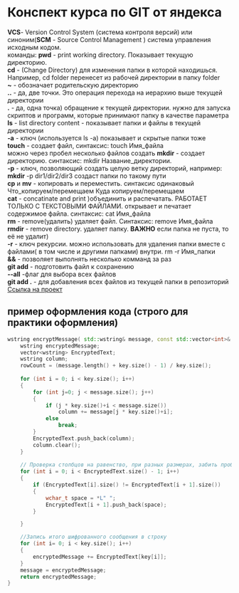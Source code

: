 # Конспект курса по GIT от яндекса
**VCS**- Version Control System (система контроля версий)
или синоним(**SCM** - Source Control Management ) система управления исходным кодом.  
команды:
**pwd** - print working directory. Показывает текущую директорию.  
**cd** - (Change Directory) для изменения папки в которой находишься. Например, cd folder перенесет из рабочей директории в папку folder  
**~** - обозначает родительскую директорию  
**..** - да, две точки. Это операция перехода на иерархию выше текущей директории  
**.** - да, одна точка) обращение к текущей директории. нужно для запуска скриптов и программ, которые принимают папку в качестве параметра  
**ls** - list directory content - показывает папки и файлы в текущей директории  
**-a** - ключ (используется ls -a) показывает и скрытые папки тоже  
**touch** - создает файл, синтаксис:
touch Имя_файла  
можно через пробел несколько файлов создать
**mkdir** - создает директорию. синтаксис:
mkdir Название_директории.  
**-p** - ключ, позволяющий создать целую ветку директорий, например:  
**mkdir** -p dir1/dir2/dir3 создаст папки по такому пути  
**cp** и **mv** - копировать и переместить. синтаксис одинаковый  
Что_копируем/перемещаем Куда копируем/перемещаем  
**cat** - concatinate and print )объединить и распечатать. РАБОТАЕТ ТОЛЬКО С ТЕКСТОВЫМИ ФАЙЛАМИ. открывает и печатает содержимое файла. синтаксис:
cat Имя_файла  
**rm** - remove(удалить) удаляет файл.
Синтаксис: remove Имя_файла  
**rmdir** - remove directory. удаляет папку.
**ВАЖНО** если папка не пуста, то её не удалит)  
**-r** - ключ рекурсии. можно использовать для удаления папки вместе с файлами( в том числе и другими папками) внутри.
rm -r Имя_папки  
**&&** - позволяет выполнять несколько комманд за раз  
**git add** - подготовить файл к сохранению  
**--all** -флаг для выбора всех файлов  
**git add .** - для добавления всех файлов из текущей папки в репозиторий    
[Ссылка на проект](https://github.com/Masslocalnik/project-to-share)  
## пример оформления кода (строго для практики оформления)  
```C++
wstring encryptMessage( std::wstring& message, const std::vector<int>& key) {
    wstring encryptedMessage;
    vector<wstring> EncryptedText;
    wstring column;
    rowCount = (message.length() + key.size() - 1) / key.size();
    
    for (int i = 0; i < key.size(); i++)
    {
        for (int j=0; j < message.size(); j++)
        {
            if (j * key.size()+i < message.size())
                column += message[j * key.size()+i];
            else
                break;
        }
        EncryptedText.push_back(column);
        column.clear();
    }
 
    // Проверка столбцов на равенcтво, при разных размерах, забить пробелами
    for (int i = 0; i < EncryptedText.size() - 1; i++)
    {
        if (EncryptedText[i].size() != EncryptedText[i + 1].size())
        {
            wchar_t space = *L" ";
            EncryptedText[i + 1].push_back(space);
        }

    }

    //Запись итого шифрованного сообщения в строку
    for (int i= 0; i < key.size(); i++)
    {
        encryptedMessage += EncryptedText[key[i]];
    }
    message = encryptedMessage;
    return encryptedMessage;
}
```

